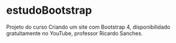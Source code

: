 # estudoBootstrap

Projeto do curso Criando um site com Bootstrap 4, disponibilidado gratuitamente no YouTube, professor Ricardo Sanches.
